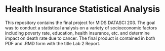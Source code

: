# Health Insurance Statistical Analysis

This repository contains the final project for MIDS DATASCI 203. The goal was to conduct a statistical analysis on a variety of socioeconomic factors including poverty rate, education, health insurance, etc. and determine impact on death rate due to cancer. The final product is contained in both PDF and .RMD form with the title Lab 2 Report. 




